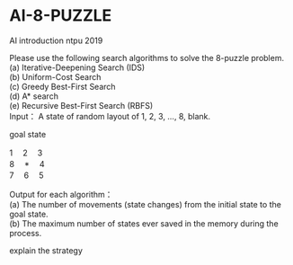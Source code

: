 # AI-8-PUZZLE
AI introduction ntpu 2019


Please use the following search algorithms to solve the 8-puzzle problem.  
(a) Iterative-Deepening Search (IDS)  
(b) Uniform-Cost Search  
(c) Greedy Best-First Search  
(d) A* search  
(e) Recursive Best-First Search (RBFS)  
Input： A state of random layout of 1, 2, 3, …, 8, blank.  

goal state  

 1　 2　 3　    
 8　 *　 4  
 7　 6　 5
    
Output for each algorithm：  
(a) The number of movements (state changes) from the initial state to the goal state.  
(b) The maximum number of states ever saved in the memory during the process.  

explain the strategy  
